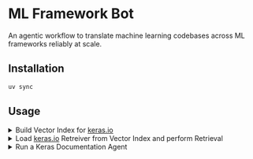# ML Framework Bot

An agentic workflow to translate machine learning codebases across ML frameworks reliably at scale.

## Installation

```bash
uv sync
```

## Usage

<details>
<summary>Build Vector Index for <a href="https://keras.io/">keras.io</a></summary>
  
```python
import torch
from dotenv import load_dotenv

import wandb
from ml_frameworks_bot.keras import KerasDocumentationRetreiver

load_dotenv()
wandb.init(
    project="ml-frameworks-bot", entity="ml-colabs", job_type="build_vector_index"
)
retriever = KerasDocumentationRetreiver(
    embedding_model_name="BAAI/bge-small-en-v1.5",
    torch_dtype=torch.float16,
    repository_local_path="keras_docs",
)
vector_index = retriever.index_documents(
    included_directories=["sources/api"],
    vector_index_persist_dir="vector_indices/keras3_api_reference",
    artifact_name="keras3_api_reference",
)
```
</details>

<details>
<summary>Load <a href="https://keras.io/">keras.io</a> Retreiver from Vector Index and perform Retrieval</summary>
  
```python
import weave
from dotenv import load_dotenv

from ml_frameworks_bot.keras import KerasDocumentationRetreiver

load_dotenv()
weave.init(project_name="ml-colabs/ml-frameworks-bot")
retriever = KerasDocumentationRetreiver.from_wandb_artifact(
    artifact_address="ml-colabs/ml-frameworks-bot/keras3_api_reference:latest"
)
retrieved_nodes = retriever.predict(
    query="Fetch the API referece for `keras.layers.Dense`"
)
```
</details>

<details>
<summary>Run a Keras Documentation Agent</summary>
  
```python
import weave
from dotenv import load_dotenv

from ml_frameworks_bot.keras import KerasDocumentationRetreiver, KerasDocumentationAgent

load_dotenv()
weave.init(project_name="ml-colabs/ml-frameworks-bot")
api_reference_retriever = KerasDocumentationRetreiver.from_wandb_artifact(
    artifact_address="ml-colabs/ml-frameworks-bot/keras3_api_reference:latest"
)
keras_docs_agent = KerasDocumentationAgent(
    llm_name="gpt-4o", api_reference_retriever=api_reference_retriever
)
reponse = keras_docs_agent.predict(
    code_snippet="""
import keras
from keras import layers

model = keras.Sequential(
    [
        keras.Input(shape=input_shape),
        layers.Conv2D(32, kernel_size=(3, 3), activation="relu"),
        layers.MaxPooling2D(pool_size=(2, 2)),
        layers.Conv2D(64, kernel_size=(3, 3), activation="relu"),
        layers.MaxPooling2D(pool_size=(2, 2)),
        layers.Flatten(),
        layers.Dropout(0.5),
        layers.Dense(num_classes, activation="softmax"),
    ]
)

model.summary()
"""
)

```
</details>